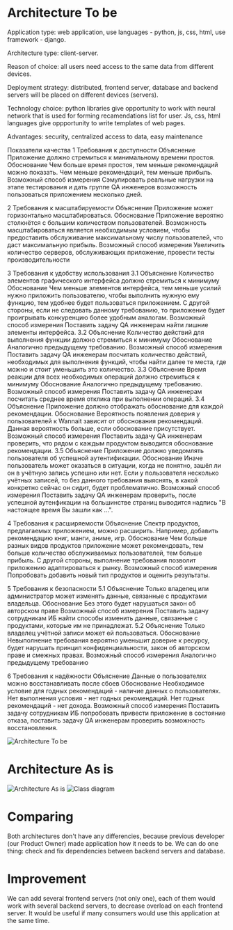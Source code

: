 # Architecture To be  

Application type: web application, use languages - python, js, css, html, use framework - django.    

Architecture type: client-server.  

Reason of choice: all users need access to the same data from different devices.  

Deployment strategy: distributed, frontend server, database and backend servers will be placed on different devices (servers).  

Technology choice: python libraries give opportunity to work with neural network that is used for forming recamendations list for user. Js, css, html languages give oppportunity to write templates of web pages.  

Advantages: security, centralized access to data, easy maintenance  

Показатели качества
1 Требования к доступности
Объяснение Приложение должно стремиться к минимальному времени простоя. 
Обоснование Чем больше время простоя, тем меньше рекомендаций можно показать. Чем меньше рекомендаций, тем меньше прибыль. 
Возможный способ измерения Сэмулировать реальные нагрузки на этапе тестирования и дать группе QA инженеров возможность пользоваться приложением несколько дней. 

2 Требования к масштабируемости
Объяснение Приложение может горизонтально масштабироваться. 
Обоснование Приложение вероятно столкнётся с большим количеством пользователей. Возможность масштабироваться является необходимым условием, чтобы предоставить обслуживание максимальному числу пользователей, что даст максимальную прибыль. 
Возможный способ измерения Увеличить количество серверов, обслуживающих приложение, провести тесты производительности 

3 Требования к удобству использования
3.1 Объяснение Количество элементов графического интерфейса должно стремиться к минимуму 
Обоснование Чем меньше элементов интерфейса, тем меньше усилий нужно приложить пользователю, чтобы выполнить нужную ему функцию, тем удобнее будет пользоваться приложением. С другой стороны, если не следовать данному требованию, то приложение будет проигрывать конкуренцию более удобным аналогам. 
Возможный способ измерения Поставить задачу QA инженерам найти лишние элементы интерфейса. 
3.2 Объяснение Количество действий для выполнения функции должно стремиться к минимуму 
Обоснование Аналогично предыдущему требованию. 
Возможный способ измерения Поставить задачу QA инженерам посчитать количество действий, необходимых для выполнения функций, чтобы найти далее те места, где можно и стоит уменьшить это количество. 
3.3 Объяснение Время реакции для всех необходимых операций должно стремиться к минимуму 
Обоснование Аналогично предыдущему требованию. 
Возможный способ измерения Поставить задачу QA инженерам посчитать среднее время отклика при выполнении операций. 
3.4 Объяснение Приложение должно отображать обоснование для каждой рекомендации. 
Обоснование Вероятность появления доверия у пользователей к Wannait зависит от обоснования рекомендаций. Данная вероятность больше, если обоснование присутствует. 
Возможный способ измерения Поставить задачу QA инженерам проверить, что рядом с каждым продуктом выводится обоснование рекомендации. 
3.5 Объяснение Приложение должно уведомлять пользователя об успешной аутентификации. 
Обоснование Иначе пользователь может оказаться в ситуации, когда не понятно, зашёл ли он в учётную запись успешно или нет. Если у пользователя несколько учётных записей, то без данного требования выяснять, в какой конкретно сейчас он сидит, будет проблематично. 
Возможный способ измерения Поставить задачу QA инженерам проверить, после успешной аутенфикации на большинстве страниц выводится надпись "В настоящее время Вы зашли как ...". 

4 Требования к расширяемости
Объяснение Спектр продуктов, предлагаемых приложением, можно расширить. Например, добавить рекомендацию книг, манги, аниме, игр. 
Обоснование Чем больше разных видов продуктов приложение может рекомендовать, тем больше количество обслуживаемых пользователей, тем больше прибыль. С другой стороны, выполнение требования позволит приложению адаптироваться к рынку. 
Возможный способ измерения Попробовать добавить новый тип продуктов и оценить результаты. 

5 Требования к безопасности
5.1 Объяснение Только владелец или администратор может изменять данные, связанные с продуктами владельца. 
Обоснование Без этого будет нарушаться закон об авторском праве 
Возможный способ измерения Поставить задачу сотрудникам ИБ найти способы изменить данные, связанные с продуктами, которые им не принадлежат. 
5.2 Объяснение Только владелец учётной записи может ей пользоваться. 
Обоснование Невыполнение требования вероятно уменьшит доверие к ресурсу, будет нарушать принцип конфиденциальности, закон об авторском праве и смежных правах. 
Возможный способ измерения Аналогично предыдущему требованию 

6 Требования к надёжности
Объяснение Данные о пользователях можно восстанавливать после сбоев 
Обоснование Необходимое условие для годных рекомендаций - наличие данных о пользователях. Нет выполнения условия - нет годных рекомендаций. Нет годных рекомендаций - нет дохода. 
Возможный способ измерения Поставить задачу сотрудникам ИБ попробовать привести приложение в состояние отказа, поставить задачу QA инженерам проверить возможность восстановления.

![Architecture To be](https://github.com/L1ttl3S1st3r/wannait/blob/master/Documents/Design/ComponentsAndDeployment/components.jpg)

# Architecture As is  

![Architecture As is](https://github.com/L1ttl3S1st3r/wannait/blob/master/Documents/Design/ComponentsAndDeployment/components.jpg)
![Class diagram](https://github.com/L1ttl3S1st3r/wannait/blob/master/Documents/Design/Class/classes.jpeg)

# Comparing

Both architectures don't have any differencies, because previous developer (our Product Owner) made application how it needs to be. We can do one thing: check and fix dependencies between backend servers and database.

# Improvement

We can add several frontend servers (not only one), each of them would work with several backend servers, to decrease overload on each frontend server. It would be useful if many consumers would use this application at the same time.
